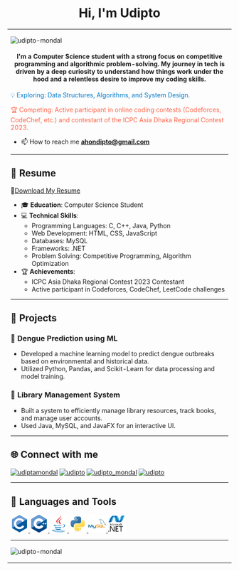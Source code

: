 <h1 align="center">Hi, I'm Udipto</h1>

<table>
  <tr>
    <td>

<p align="left"> <img src="https://komarev.com/ghpvc/?username=udipto-mondal&label=Profile%20views&color=0e75b6&style=flat" alt="udipto-mondal" /> </p>

<h4 align="center">
I'm a Computer Science student with a strong focus on competitive programming and algorithmic problem-solving. My journey in tech is driven by a deep curiosity to understand how things work under the hood and a relentless desire to improve my coding skills.
</h4>

<p style="color: #007acc;">💡 Exploring: Data Structures, Algorithms, and System Design.</p>
<p style="color: #ff6347;">🏆 Competing: Active participant in online coding contests (Codeforces, CodeChef, etc.) and contestant of the ICPC Asia Dhaka Regional Contest 2023.</p>

- 📫 How to reach me **ahondipto@gmail.com**

---

## 📝 Resume

📄[Download My Resume](https://github.com/Udipto-Mondal/Resume/raw/main/Resume.pdf)  

- 🎓 **Education**: Computer Science Student  
- 💻 **Technical Skills**:  
  - Programming Languages: C, C++, Java, Python  
  - Web Development: HTML, CSS, JavaScript  
  - Databases: MySQL  
  - Frameworks: .NET  
  - Problem Solving: Competitive Programming, Algorithm Optimization  
- 🏆 **Achievements**:  
  - ICPC Asia Dhaka Regional Contest 2023 Contestant  
  - Active participant in Codeforces, CodeChef, LeetCode challenges  

---

## 🔨 Projects

### 📌 Dengue Prediction using ML  
- Developed a machine learning model to predict dengue outbreaks based on environmental and historical data.  
- Utilized Python, Pandas, and Scikit-Learn for data processing and model training.  

### 📌 Library Management System  
- Built a system to efficiently manage library resources, track books, and manage user accounts.  
- Used Java, MySQL, and JavaFX for an interactive UI.  

---

## 🌐 Connect with me  

<p align="left">
<a href="https://linkedin.com/in/udiptamondal" target="blank"><img align="center" src="https://raw.githubusercontent.com/rahuldkjain/github-profile-readme-generator/master/src/images/icons/Social/linked-in-alt.svg" alt="udiptamondal" height="30" width="40" /></a>
<a href="https://www.codechef.com/users/udipto" target="blank"><img align="center" src="https://cdn.jsdelivr.net/npm/simple-icons@3.1.0/icons/codechef.svg" alt="udipto" height="30" width="40" /></a>
<a href="https://codeforces.com/profile/udipto_mondal" target="blank"><img align="center" src="https://raw.githubusercontent.com/rahuldkjain/github-profile-readme-generator/master/src/images/icons/Social/codeforces.svg" alt="udipto_mondal" height="30" width="40" /></a>
<a href="https://www.leetcode.com/udipto" target="blank"><img align="center" src="https://raw.githubusercontent.com/rahuldkjain/github-profile-readme-generator/master/src/images/icons/Social/leet-code.svg" alt="udipto" height="30" width="40" /></a>
</p>

---

## 🚀 Languages and Tools  

<p align="left"> 
  <a href="https://www.cprogramming.com/" target="_blank"> <img src="https://raw.githubusercontent.com/devicons/devicon/master/icons/c/c-original.svg" alt="c" width="40" height="40"/> </a> 
  <a href="https://www.w3schools.com/cpp/" target="_blank"> <img src="https://raw.githubusercontent.com/devicons/devicon/master/icons/cplusplus/cplusplus-original.svg" alt="cplusplus" width="40" height="40"/> </a> 
  <a href="https://www.java.com" target="_blank"> <img src="https://raw.githubusercontent.com/devicons/devicon/master/icons/java/java-original.svg" alt="java" width="40" height="40"/> </a> 
  <a href="https://www.python.org" target="_blank"> <img src="https://raw.githubusercontent.com/devicons/devicon/master/icons/python/python-original.svg" alt="python" width="40" height="40"/> </a> 
  <a href="https://www.mysql.com/" target="_blank"> <img src="https://raw.githubusercontent.com/devicons/devicon/master/icons/mysql/mysql-original-wordmark.svg" alt="mysql" width="40" height="40"/> </a> 
  <a href="https://dotnet.microsoft.com/" target="_blank"> <img src="https://raw.githubusercontent.com/devicons/devicon/master/icons/dot-net/dot-net-original-wordmark.svg" alt="dotnet" width="40" height="40"/> </a> 
</p>

---

<p><img align="center" src="https://github-readme-stats.vercel.app/api/top-langs?username=udipto-mondal&show_icons=true&locale=en&layout=compact" alt="udipto-mondal" /></p>
